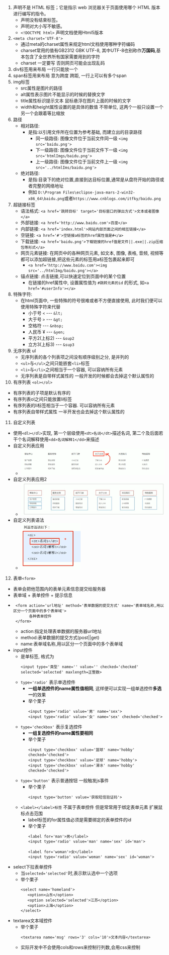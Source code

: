 1. <!DOCTYPE> 声明不是 HTML 标签；它是指示 web 浏览器关于页面使用哪个 HTML 版本进行编写的指令。
   - <!DOCTYPE> 声明没有结束标签。
   - <!DOCTYPE> 声明对大小写不敏感。
   - `<!DOCTYPE html>` 声明文档使用Html5版本
2. `<meta charset='UTF-8'>`
   - 通过meta的charset属性来规定html文档使用哪种字符编码
   - charset常用的值有GB2312 GBK UTF-8, 其中UTF-8也别称作**万国码**,基本包含了全世界所有国家需要用到的字符
   - charset 一定要写 否则网页可能会出现乱码
3. div标签用来布局 一行只能放一个
4. span标签用来布局 意为跨度 跨距, 一行上可以有多个span
5. img标签
   - src属性是图片的路径
   - alt属性表示图片不能显示的时候的替换文字
   - title属性标识提示文本 鼠标悬浮在图片上面的时候的文字
   - width和height属性设置的是具体的数值 不带单位, 这两个一般只设置一个 另一个会跟着等比缩放
6. 路径
   - 相对路径:
      - 是指:以引用文件所在位置为参考基础, 而建立出的目录路径
         - 同一级路径: 图像文件位于当前文件同一级 `<img src='baidu.png'>`
         - 下一级路径: 图像文件位于当前文件下一级 `<img src='htmlImgs/baidu.png'>`
         - 上一级路径: 图像文件位于当前文件上一级 `<img src='../htmlIms/baidu.png'>`
   - 绝对路径:
      - 是指:目录下的绝对位置,直接到达目标位置,通常是从盘符开始的路径或者完整的网络地址
      - 例如 `D:\Program Files\eclipse-java-mars-2-win32-x86_64\baidu.png`或者`https://www.cnblogs.com/itfky/baidu.png`
7. 超链接标签
   - 语法格式: `<a href='跳转目标' target='目标窗口的弹出方式'>文本或者图像</a>`
   - 外部链接: `<a href='http://www.baidu.com'>百度</a>`
   - 内部链接: `<a href='index.html'>网站内部页面之间的相互链接</a>`
   - 空链接: `<a href='#'>空链接a标签的href属性值是#</a>`
   - 下载链接: `<a href='baidu.png'>下载链接的href值是文件||.exe||.zip压缩包等形式</a>`
   - 网页元素链接: 在网页中的各种网页元素, 如文本, 图像, 表格, 音频, 视频等都可以添加超链接,把这些元素的标签用a标签包裹起来即可
      - `<a href='http://www.baidu.com'><img src='../htmlImg/baidu.png'></a>`
   - 锚点链接: 点击链接,可以快速定位到页面中的某个位置
      - 在链接的href属性中, 设置属性值为 `#跳转元素的id` 的形式, 如`<a href='#userInfo'></a>`
8. 特殊字符:
   - 在html页面中, 一些特殊的符号很难或者不方便直接使用, 此时我们便可以使用特殊字符来代替
      - 小于号 `<`   ---   `&lt;`
      - 大于号 `>`   ---   `&gt;`
      - 空格符       ---   `&nbsp;`
      - 人民币 ¥     ---   `&yen;`
      - 平方2(上标2) ---   `&sup2`
      - 立方3(上标3) ---   `&sup3`
9. 无序列表 ul
   - 无序列表的各个列表项之间没有顺序级别之分, 是并列的
   - `<ul>`与`</ul>`之间只能嵌套`<li>`标签
   - `<li>`与`</li>`之间相当于一个容器, 可以容纳所有元素
   - 无序列表是自带样式属性的 一般开发的时候都会去掉这个默认属性的
10. 有序列表 `<ol></ol>`
   - 有序列表的子项是默认有序的
   - 有序列表ol之间只能放置li标签
   - 有序列表的li标签相当于一个容器. 可以容纳所有元素
   - 有序列表自带样式属性 一半开发也会去掉这个默认属性的

11. 自定义列表
   - 使用`<dl></dl>`实现, 第一个层级使用`<dt>名词</dt>`描述名词, 第二个及后面若干个名词解释使用`<dd>名词解释1</dd>`来描述
   - 自定义列表应用
      - ![自定义列表应用](htmlImages/自定义列表应用.png)
   - 自定义列表应用2
      - ![自定义列表应用2](htmlImages/自定义列表应用2.png)
   - 自定义列表语法
      - ![自定义列表语法.png](htmlImages/自定义列表语法.png)
12. 表单`<form>`
   - 表单会把他范围内的表单元素信息提交给服务器
   - 表单域 + 表单控件 + 提示信息
   - ``` 
      <form action='url地址' method='表单数据的提交方式' name='表单域名称,用以区分一个页面中的多个表单域'>
            各种表单控件 
      </form>
      ```
      - action:指定处理表单数据的服务器url地址
      - method:表单数据的提交方式(post||get)
      - name:表单域名称,用以区分一个页面中的多个表单域
   - input控件
      - 是单标签, 格式为
         ```
         <input type='类型' name='' value='' checked='checked' selected='selected' maxlength=正整数>
         ```
      - `type='radio'` 表示单选控件 
         - **一组单选控件的name属性值相同**, 这样便可以实现一组单选控件**多选一**的效果
         - 举个栗子
            ``` 
            <input type='radio' value='男' name='sex'>
            <input type='radio' value='女' name='sex' checked='checked'>
            ```
      - `type='checkbox'` 表示复选控件 
         - **一组复选控件的name属性要相同**
         - 举个栗子
            ```
            <input type='checkbox' value='篮球' name='hobby' checked='checked'>
            <input type='checkbox' value='足球' name='hobby'>
            <input type='checkbox' value='滑冰' name='hobby' checked='checked'>
            ```
      - `type='button'` 表示普通按钮 一般触发js事件
         - 举个栗子
            ```
            <input type='button' value='获取短信验证码'>
            ```
      - `<label></label>标签` 不属于表单控件 但是常常用于绑定表单元素 扩展鼠标点击范围 
         - label标签的for属性值必须是需要绑定的表单控件的id
         - 举个栗子
            ```
            <label for='man'>男</label>
            <input type='radio' value='man' name='sex' id='man'>

            <label for='woman'>女</label>
            <input type='radio' value='woman' name='sex' id='woman'>
            ```
   - select下拉表单控件
      - 当`selected='selected'`时,表示默认选中一个选项
      - 举个栗子
         ```
         <select name='homeland'>
            <option>山东</option>
            <option selected='selected'>江苏</option>
            <option>上海</option>
         </select>
         ```
   - textarea文本域控件
      - 举个栗子
         ```
         <textarea name='msg' rows='3' cols='10'>文本内容</textarea>
         ```
      - 实际开发中不会使用cols和rows来控制行列数,会用css来控制
   
